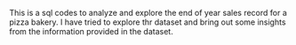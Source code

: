 This is a sql codes to analyze and explore the end of year sales record for a pizza bakery.
I have tried to explore thr dataset and bring out some insights from the information provided in the dataset.
